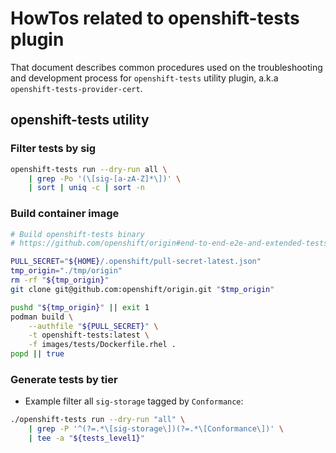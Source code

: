 # HowTos related to openshift-tests plugin

That document describes common procedures used on the troubleshooting and development process for `openshift-tests` utility plugin, a.k.a `openshift-tests-provider-cert`. 

## openshift-tests utility

### Filter tests by sig

```bash
openshift-tests run --dry-run all \
    | grep -Po '(\[sig-[a-zA-Z]*\])' \
    | sort | uniq -c | sort -n
```

### Build container image

```bash
# Build openshift-tests binary
# https://github.com/openshift/origin#end-to-end-e2e-and-extended-tests

PULL_SECRET="${HOME}/.openshift/pull-secret-latest.json"
tmp_origin="./tmp/origin"
rm -rf "${tmp_origin}"
git clone git@github.com:openshift/origin.git "$tmp_origin"

pushd "${tmp_origin}" || exit 1
podman build \
    --authfile "${PULL_SECRET}" \
    -t openshift-tests:latest \
    -f images/tests/Dockerfile.rhel .
popd || true
```


### Generate tests by tier

- Example filter all `sig-storage` tagged by `Conformance`:

```bash
./openshift-tests run --dry-run "all" \
    | grep -P '^(?=.*\[sig-storage\])(?=.*\[Conformance\])' \
    | tee -a "${tests_level1}"
```
